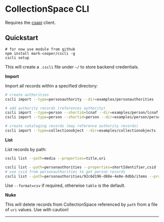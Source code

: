 CollectionSpace CLI
===================

Requires the [csapi](https://github.com/mark-cooper/csapi) client.

Quickstart
----------

```
# for now use module from github
npm install mark-cooper/cscli -g
cscli setup
```

This will create a `.cscli` file under `~/` to store backend credentials.

**Import**

Import all records within a specified directory:

```bash
# create authorities
cscli import --type=personauthority --dir=examples/personauthorities

# add authority records (references authority)
cscli import --type=person --shortid=lcnaf --dir=examples/person/lcnaf
cscli import --type=person --shortid=person --dir=examples/person/person

# create cataloging records (may reference authority records)
cscli import --type=collectionobject --dir=examples/collectionobjects
```

**List**

List records by path:

```bash
cscli list --path=media --properties=title,uri

cscli list --path=personauthorities --properties=shortIdentifier,csid
# use csid from personauthorities to get person records
cscli list --path=personauthorities/92c6d196-d88e-4e0e-8dbb/items --properties=shortIdentifier,csid
```

Use `--format=csv` if required, otherwise `table` is the default.

**Nuke**

This will delete records from CollectionSpace referenced by `path` from a file of `uri` values. Use with caution!

---